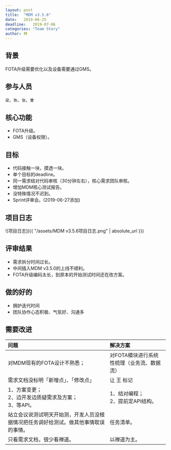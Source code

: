 ```yaml
---
layout: post
title:  "MDM v3.5.6"
date:   2019-06-25
deadline:   2019-07-06
categories: "Team Story"
author: 林
---
```

## 背景
FOTA升级需要优化以及设备需要通过GMS。

## 参与人员
`梁`、`陈`、`张`、`曹`

## 核心功能
- FOTA升级。
- GMS（设备权限）。

## 目标
- 代码接触一块，摸透一块。
- 单个目标的deadline。
- 同一需求结对代码审核（30分钟左右），核心需求团队审核。
- 增加MDM核心测试报告。
- 没特殊情况不迟到。
- Sprint评审会。(2019-06-27添加)

## 项目日志
![项目日志]({{ "/assets/MDM v3.5.6项目日志.png" | absolute_url }})

## 评审结果
- 需求拆分时间过长。
- 中间插入MDM v3.5.0的上线不顺利。
- FOTA升级编码太长，到原本的开始测试时间还在改方案。

## 做的好的
- 拥护迭代时间
- 团队协作心态积极、气氛好、沟通多

## 需要改进

|问题|解决方案|
|:-|:-|
|对MDM现有的FOTA设计不熟悉；|对FOTA模块进行系统性梳理（业务流、数据流）|
|需求文档没标明「新增点」、「修改点」|让 王 标记|
|1、方案变更；<br>2、边开发边质疑需求及方案；<br>3、等API。|1、结对编程；<br>2、提前定API结构。|
|站立会议说测试明天开始测，开发人员没根据情况把任务调好给测试。做其他事情耽误的事情。|任务清单。|
|只看需求文档，很少看禅道。|以禅道为主。|